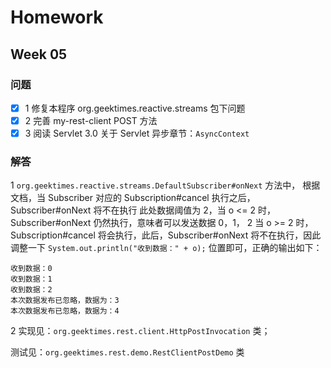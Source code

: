 # Homework

## Week 05

### 问题

- [x] 1 修复本程序 org.geektimes.reactive.streams 包下问题
- [x] 2 完善 my-rest-client POST 方法
- [x] 3 阅读 Servlet 3.0 关于 Servlet 异步章节：`AsyncContext` 

### 解答

1 `org.geektimes.reactive.streams.DefaultSubscriber#onNext` 方法中， 
根据文档，当 Subscriber 对应的 Subscription#cancel 执行之后，Subscriber#onNext 将不在执行
此处数据阈值为 2，当 o <= 2 时，Subscriber#onNext 仍然执行，意味者可以发送数据 0，1， 2
当 o >= 2 时，Subscription#cancel 将会执行，此后，Subscriber#onNext 将不在执行，因此调整一下 `System.out.println("收到数据：" + o);` 位置即可，正确的输出如下：

```shell
收到数据：0
收到数据：1
收到数据：2
本次数据发布已忽略，数据为：3
本次数据发布已忽略，数据为：4
```



2 实现见：`org.geektimes.rest.client.HttpPostInvocation` 类；

测试见：`org.geektimes.rest.demo.RestClientPostDemo` 类




